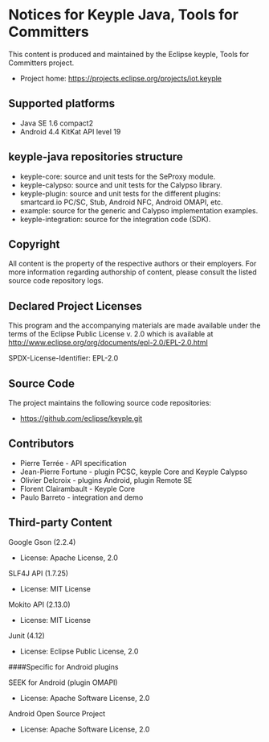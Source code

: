 # Notices for Keyple Java, Tools for Committers

This content is produced and maintained by the Eclipse keyple, Tools for
Committers project.

 * Project home: https://projects.eclipse.org/projects/iot.keyple

## Supported platforms
- Java SE 1.6 compact2
- Android 4.4 KitKat API level 19

## keyple-java repositories structure

- keyple-core: source and unit tests for the SeProxy module.
- keyple-calypso: source and unit tests for the Calypso library.
- keyple-plugin: source and unit tests for the different plugins: smartcard.io PC/SC, Stub, Android NFC, Android OMAPI, etc.
- example: source for the generic and Calypso implementation examples.
- keyple-integration: source for the integration code (SDK).

## Copyright

All content is the property of the respective authors or their employers.
For more information regarding authorship of content, please consult the
listed source code repository logs.

## Declared Project Licenses

This program and the accompanying materials are made available under the terms
of the Eclipse Public License v. 2.0 which is available at
http://www.eclipse.org/org/documents/epl-2.0/EPL-2.0.html

SPDX-License-Identifier: EPL-2.0

## Source Code

The project maintains the following source code repositories:

 * https://github.com/eclipse/keyple.git
 
 
## Contributors
   *   Pierre Terrée - API specification
   *   Jean-Pierre Fortune - plugin PCSC, keyple Core and Keyple Calypso
   *   Olivier Delcroix - plugins Android, plugin Remote SE
   *   Florent Clairambault - Keyple Core
   *   Paulo Barreto - integration and demo
   

## Third-party Content

Google Gson (2.2.4)

 * License: Apache License, 2.0

SLF4J API (1.7.25)

 * License: MIT License

Mokito API (2.13.0)

 * License: MIT License

Junit (4.12)

 * License: Eclipse Public License, 2.0

####Specific for Android plugins

SEEK for Android (plugin OMAPI)

 * License: Apache Software License, 2.0

Android Open Source Project

 * License: Apache Software License, 2.0
